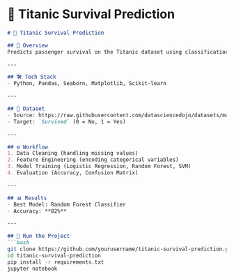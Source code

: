 # 📂 Titanic Survival Prediction

```markdown
# 🚢 Titanic Survival Prediction

## 📖 Overview  
Predicts passenger survival on the Titanic dataset using classification algorithms.  

---

## 🛠️ Tech Stack  
- Python, Pandas, Seaborn, Matplotlib, Scikit-learn  

---

## 📂 Dataset  
- Source: https://raw.githubusercontent.com/datasciencedojo/datasets/master/titanic.csv
- Target: `Survived` (0 = No, 1 = Yes)  

---

## ⚙️ Workflow  
1. Data Cleaning (handling missing values)  
2. Feature Engineering (encoding categorical variables)  
3. Model Training (Logistic Regression, Random Forest, SVM)  
4. Evaluation (Accuracy, Confusion Matrix)  

---

## 📊 Results  
- Best Model: Random Forest Classifier  
- Accuracy: **82%**  

---

## 🚀 Run the Project  
```bash
git clone https://github.com/yourusername/titanic-survival-prediction.git
cd titanic-survival-prediction
pip install -r requirements.txt
jupyter notebook
